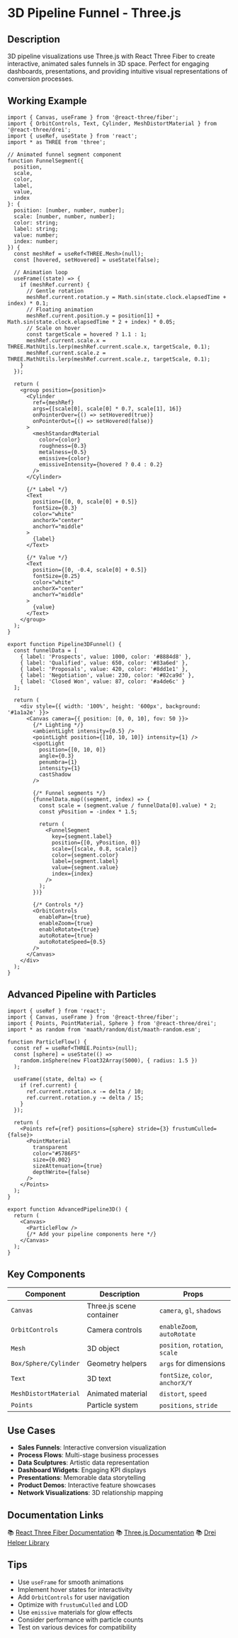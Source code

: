 # 3D Pipeline Funnel - Three.js

## Description
3D pipeline visualizations use Three.js with React Three Fiber to create interactive, animated sales funnels in 3D space. Perfect for engaging dashboards, presentations, and providing intuitive visual representations of conversion processes.

## Working Example

```tsx
import { Canvas, useFrame } from '@react-three/fiber';
import { OrbitControls, Text, Cylinder, MeshDistortMaterial } from '@react-three/drei';
import { useRef, useState } from 'react';
import * as THREE from 'three';

// Animated funnel segment component
function FunnelSegment({
  position,
  scale,
  color,
  label,
  value,
  index
}: {
  position: [number, number, number];
  scale: [number, number, number];
  color: string;
  label: string;
  value: number;
  index: number;
}) {
  const meshRef = useRef<THREE.Mesh>(null);
  const [hovered, setHovered] = useState(false);

  // Animation loop
  useFrame((state) => {
    if (meshRef.current) {
      // Gentle rotation
      meshRef.current.rotation.y = Math.sin(state.clock.elapsedTime + index) * 0.1;
      // Floating animation
      meshRef.current.position.y = position[1] + Math.sin(state.clock.elapsedTime * 2 + index) * 0.05;
      // Scale on hover
      const targetScale = hovered ? 1.1 : 1;
      meshRef.current.scale.x = THREE.MathUtils.lerp(meshRef.current.scale.x, targetScale, 0.1);
      meshRef.current.scale.z = THREE.MathUtils.lerp(meshRef.current.scale.z, targetScale, 0.1);
    }
  });

  return (
    <group position={position}>
      <Cylinder
        ref={meshRef}
        args={[scale[0], scale[0] * 0.7, scale[1], 16]}
        onPointerOver={() => setHovered(true)}
        onPointerOut={() => setHovered(false)}
      >
        <meshStandardMaterial
          color={color}
          roughness={0.3}
          metalness={0.5}
          emissive={color}
          emissiveIntensity={hovered ? 0.4 : 0.2}
        />
      </Cylinder>

      {/* Label */}
      <Text
        position={[0, 0, scale[0] + 0.5]}
        fontSize={0.3}
        color="white"
        anchorX="center"
        anchorY="middle"
      >
        {label}
      </Text>

      {/* Value */}
      <Text
        position={[0, -0.4, scale[0] + 0.5]}
        fontSize={0.25}
        color="white"
        anchorX="center"
        anchorY="middle"
      >
        {value}
      </Text>
    </group>
  );
}

export function Pipeline3DFunnel() {
  const funnelData = [
    { label: 'Prospects', value: 1000, color: '#8884d8' },
    { label: 'Qualified', value: 650, color: '#83a6ed' },
    { label: 'Proposals', value: 420, color: '#8dd1e1' },
    { label: 'Negotiation', value: 230, color: '#82ca9d' },
    { label: 'Closed Won', value: 87, color: '#a4de6c' }
  ];

  return (
    <div style={{ width: '100%', height: '600px', background: '#1a1a2e' }}>
      <Canvas camera={{ position: [0, 0, 10], fov: 50 }}>
        {/* Lighting */}
        <ambientLight intensity={0.5} />
        <pointLight position={[10, 10, 10]} intensity={1} />
        <spotLight
          position={[0, 10, 0]}
          angle={0.3}
          penumbra={1}
          intensity={1}
          castShadow
        />

        {/* Funnel segments */}
        {funnelData.map((segment, index) => {
          const scale = (segment.value / funnelData[0].value) * 2;
          const yPosition = -index * 1.5;

          return (
            <FunnelSegment
              key={segment.label}
              position={[0, yPosition, 0]}
              scale={[scale, 0.8, scale]}
              color={segment.color}
              label={segment.label}
              value={segment.value}
              index={index}
            />
          );
        })}

        {/* Controls */}
        <OrbitControls
          enablePan={true}
          enableZoom={true}
          enableRotate={true}
          autoRotate={true}
          autoRotateSpeed={0.5}
        />
      </Canvas>
    </div>
  );
}
```

## Advanced Pipeline with Particles

```tsx
import { useRef } from 'react';
import { Canvas, useFrame } from '@react-three/fiber';
import { Points, PointMaterial, Sphere } from '@react-three/drei';
import * as random from 'maath/random/dist/maath-random.esm';

function ParticleFlow() {
  const ref = useRef<THREE.Points>(null);
  const [sphere] = useState(() =>
    random.inSphere(new Float32Array(5000), { radius: 1.5 })
  );

  useFrame((state, delta) => {
    if (ref.current) {
      ref.current.rotation.x -= delta / 10;
      ref.current.rotation.y -= delta / 15;
    }
  });

  return (
    <Points ref={ref} positions={sphere} stride={3} frustumCulled={false}>
      <PointMaterial
        transparent
        color="#5786F5"
        size={0.002}
        sizeAttenuation={true}
        depthWrite={false}
      />
    </Points>
  );
}

export function AdvancedPipeline3D() {
  return (
    <Canvas>
      <ParticleFlow />
      {/* Add your pipeline components here */}
    </Canvas>
  );
}
```

## Key Components

| Component | Description | Props |
|-----------|-------------|-------|
| `Canvas` | Three.js scene container | `camera`, `gl`, `shadows` |
| `OrbitControls` | Camera controls | `enableZoom`, `autoRotate` |
| `Mesh` | 3D object | `position`, `rotation`, `scale` |
| `Box/Sphere/Cylinder` | Geometry helpers | `args` for dimensions |
| `Text` | 3D text | `fontSize`, `color`, `anchorX/Y` |
| `MeshDistortMaterial` | Animated material | `distort`, `speed` |
| `Points` | Particle system | `positions`, `stride` |

## Use Cases

- **Sales Funnels**: Interactive conversion visualization
- **Process Flows**: Multi-stage business processes
- **Data Sculptures**: Artistic data representation
- **Dashboard Widgets**: Engaging KPI displays
- **Presentations**: Memorable data storytelling
- **Product Demos**: Interactive feature showcases
- **Network Visualizations**: 3D relationship mapping

## Documentation Links
📚 [React Three Fiber Documentation](https://docs.pmnd.rs/react-three-fiber)
📚 [Three.js Documentation](https://threejs.org/docs/)
📚 [Drei Helper Library](https://github.com/pmndrs/drei)

## Tips
- Use `useFrame` for smooth animations
- Implement hover states for interactivity
- Add `OrbitControls` for user navigation
- Optimize with `frustumCulled` and LOD
- Use `emissive` materials for glow effects
- Consider performance with particle counts
- Test on various devices for compatibility